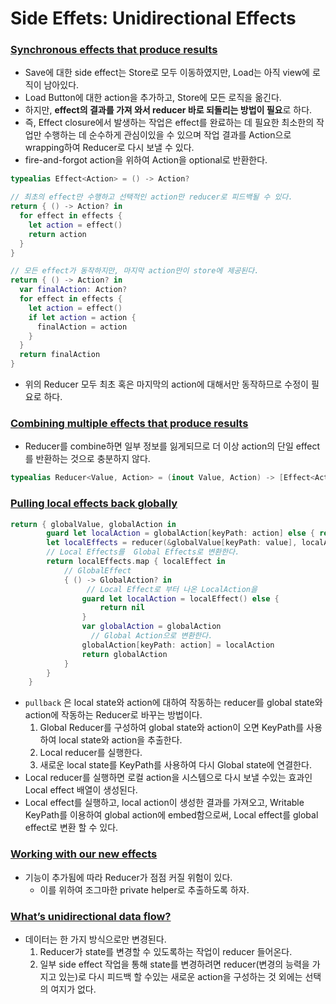 # Side Effets: Unidirectional Effects

### [Synchronous effects that produce results](https://www.pointfree.co/collections/composable-architecture/side-effects/ep77-effectful-state-management-unidirectional-effects#t105)

- Save에 대한 side effect는 Store로 모두 이동하였지만, Load는 아직 view에 로직이 남아있다.
- Load Button에 대한 action을 추가하고, Store에 모든 로직을 옮긴다.
- 하지만, **effect의 결과를 가져 와서 reducer 바로 되돌리는 방법이 필요**로 하다.
- 즉, Effect closure에서  발생하는 작업은 effect를 완료하는 데 필요한 최소한의 작업만 수행하는 데 순수하게 관심이있을 수 있으며 작업 결과를 Action으로 wrapping하여 Reducer로 다시 보낼 수 있다.
- fire-and-forgot action을 위하여 Action을 optional로 반환한다.

```swift
typealias Effect<Action> = () -> Action?
```

```swift
// 최초의 effect만 수행하고 선택적인 action만 reducer로 피드백될 수 있다.
return { () -> Action? in
  for effect in effects {
    let action = effect()
    return action
  }
}

// 모든 effect가 동작하지만, 마지막 action만이 store에 제공된다.
return { () -> Action? in
  var finalAction: Action?
  for effect in effects {
    let action = effect()
    if let action = action {
      finalAction = action
    }
  }
  return finalAction
}
```

- 위의 Reducer 모두 최초 혹은 마지막의 action에 대해서만 동작하므로 수정이 필요로 하다.

### [Combining multiple effects that produce results](https://www.pointfree.co/collections/composable-architecture/side-effects/ep77-effectful-state-management-unidirectional-effects#t496)

- Reducer를 combine하면 일부 정보를 잃게되므로 더 이상 action의 단일 effect를 반환하는 것으로 충분하지 않다.

```swift
typealias Reducer<Value, Action> = (inout Value, Action) -> [Effect<Action>]
```

### [Pulling local effects back globally](https://www.pointfree.co/collections/composable-architecture/side-effects/ep77-effectful-state-management-unidirectional-effects#t615)

```swift
return { globalValue, globalAction in
        guard let localAction = globalAction[keyPath: action] else { return [] }
        let localEffects = reducer(&globalValue[keyPath: value], localAction)
        // Local Effects를  Global Effects로 변환한다.
        return localEffects.map { localEffect in
            // GlobalEffect
            { () -> GlobalAction? in
	             // Local Effect로 부터 나온 LocalAction을
                guard let localAction = localEffect() else {
                    return nil
                }
                var globalAction = globalAction
	              // Global Action으로 변환한다.
                globalAction[keyPath: action] = localAction
                return globalAction
            }
        }
    }
```

- `pullback` 은 local state와 action에 대하여 작동하는 reducer를 global state와 action에 작동하는 Reducer로 바꾸는 방법이다.
  1. Global Reducer를 구성하여 global state와 action이 오면 KeyPath를 사용하여 local state와 action을 추출한다.
  2. Local reducer를 실행한다.
  3. 새로운 local state를 KeyPath를 사용하여 다시 Global state에 연결한다.
- Local reducer를 실행하면 로컬 action을 시스템으로 다시 보낼 수있는 효과인 Local effect 배열이 생성된다.
- Local effect를 실행하고, local action이 생성한 결과를 가져오고, Writable KeyPath를 이용하여 global action에 embed함으로써,  Local effect를 global effect로 변환 할 수 있다. 

### [Working with our new effects](https://www.pointfree.co/collections/composable-architecture/side-effects/ep77-effectful-state-management-unidirectional-effects#t888)

- 기능이 추가됨에 따라 Reducer가 점점 커질 위험이 있다.
  - 이를 위하여 조그마한 private helper로 추출하도록 하자.

### [What’s unidirectional data flow?](https://www.pointfree.co/collections/composable-architecture/side-effects/ep77-effectful-state-management-unidirectional-effects#t1105)

- 데이터는 한 가지 방식으로만 변경된다.
  1. Reducer가 state를 변경할 수 있도록하는 작업이 reducer 들어온다. 
  2. 일부 side effect 작업을 통해 state를 변경하려면 reducer(변경의 능력을 가지고 있는)로 다시 피드백 할 수있는 새로운 action을 구성하는 것 외에는 선택의 여지가 없다.